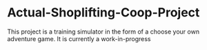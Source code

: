# Actual-Shoplifting-Coop-Project
This project is a training simulator in the form of a choose your own adventure game.
It is currently a work-in-progress
